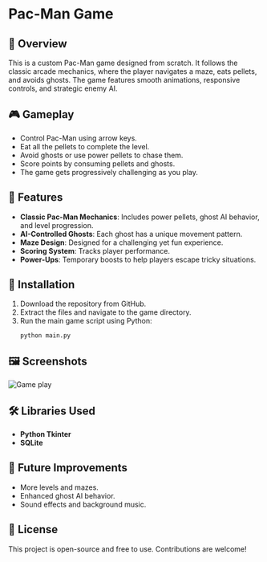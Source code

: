 # Pac-Man Game

## 📌 Overview

This is a custom Pac-Man game designed from scratch. It follows the classic arcade mechanics, where the player navigates a maze, eats pellets, and avoids ghosts. The game features smooth animations, responsive controls, and strategic enemy AI.

## 🎮 Gameplay

- Control Pac-Man using arrow keys.
- Eat all the pellets to complete the level.
- Avoid ghosts or use power pellets to chase them.
- Score points by consuming pellets and ghosts.
- The game gets progressively challenging as you play.

## 🔑 Features

- **Classic Pac-Man Mechanics**: Includes power pellets, ghost AI behavior, and level progression.
- **AI-Controlled Ghosts**: Each ghost has a unique movement pattern.
- **Maze Design**: Designed for a challenging yet fun experience.
- **Scoring System**: Tracks player performance.
- **Power-Ups**: Temporary boosts to help players escape tricky situations.

## 📂 Installation

1. Download the repository from GitHub.
2. Extract the files and navigate to the game directory.
3. Run the main game script using Python:
   ```
   python main.py
   ```

## 🖼️ Screenshots

![Game play](assets/screenshhot.git)

## 🛠️ Libraries Used

- **Python Tkinter**
- **SQLite**


## 🚀 Future Improvements

- More levels and mazes.
- Enhanced ghost AI behavior.
- Sound effects and background music.

## 📜 License

This project is open-source and free to use. Contributions are welcome!

